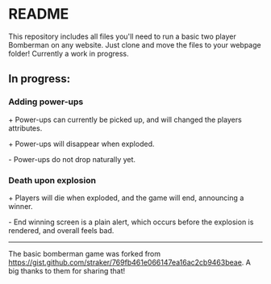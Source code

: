 # README
This repository includes all files you'll need to run a basic two player Bomberman on any website. Just clone and move the files to your webpage folder! Currently a work in progress.

## In progress:
### Adding power-ups
\+ Power-ups can currently be picked up, and will changed the players attributes.

\+ Power-ups will disappear when exploded.

\- Power-ups do not drop naturally yet.

### Death upon explosion
\+ Players will die when exploded, and the game will end, announcing a winner.

\- End winning screen is a plain alert, which occurs before the explosion is rendered, and overall feels bad.

***

The basic bomberman game was forked from https://gist.github.com/straker/769fb461e066147ea16ac2cb9463beae. A big thanks to them for sharing that!
